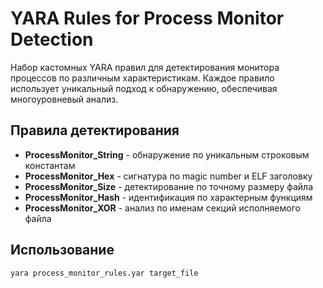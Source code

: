 # YARA Rules for Process Monitor Detection

Набор кастомных YARA правил для детектирования монитора процессов по различным характеристикам. Каждое правило использует уникальный подход к обнаружению, обеспечивая многоуровневый анализ.

## Правила детектирования

- **ProcessMonitor_String** - обнаружение по уникальным строковым константам
- **ProcessMonitor_Hex** - сигнатура по magic number и ELF заголовку  
- **ProcessMonitor_Size** - детектирование по точному размеру файла
- **ProcessMonitor_Hash** - идентификация по характерным функциям
- **ProcessMonitor_XOR** - анализ по именам секций исполняемого файла

## Использование
```bash
yara process_monitor_rules.yar target_file
